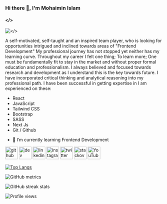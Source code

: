 ### Hi there 👋, I'm Mohaimin Islam
#### </>
![</>](https://scontent.fjsr8-1.fna.fbcdn.net/v/t39.30808-6/287244937_129647363144684_1667923514815109172_n.jpg?_nc_cat=102&ccb=1-7&_nc_sid=e3f864&_nc_ohc=kFNYjH-UiPwAX_6Js4Y&tn=RHRkBCwAWw0XpR99&_nc_ht=scontent.fjsr8-1.fna&oh=00_AT9ia4RDQZK9oGZ__9Om51w5jMHVqccao_Fkf24E8ObTSw&oe=631A2DC0)

A self-motivated, self-taught and an inspired team player, who is looking for opportunities intrigued and inclined towards areas of "Frontend Development"  My professional journey has not stopped yet neither has my learning curve. Throughout my career I felt one thing; To learn more; One must be fundamentally fit to stay in the market and without proper formal education and professionalism. I always believed and focused towards research and development as I understand this is the key towards future. I have incorporated critical thinking and analytical reasoning into my professional path. I have been successful in getting expertise in
I am experienced on these:
* React
* JavaScript
* Tailwind CSS
* Bootstrap
* SASS
* Next Js
* Git / Github

- 🌱 I’m currently learning Frontend Development 


[<img src='https://cdn.jsdelivr.net/npm/simple-icons@3.0.1/icons/github.svg' alt='github' height='40'>](https://github.com/ProgrammerMohaimin)  [<img src='https://cdn.jsdelivr.net/npm/simple-icons@3.0.1/icons/dev-dot-to.svg' alt='dev' height='40'>](https://dev.to/ProgrammerMohaimin)  [<img src='https://cdn.jsdelivr.net/npm/simple-icons@3.0.1/icons/linkedin.svg' alt='linkedin' height='40'>](https://www.linkedin.com/in/ProgrammerMohaimin/)  [<img src='https://cdn.jsdelivr.net/npm/simple-icons@3.0.1/icons/instagram.svg' alt='instagram' height='40'>](https://www.instagram.com/ProgrammerMohaimin/)  [<img src='https://cdn.jsdelivr.net/npm/simple-icons@3.0.1/icons/twitter.svg' alt='twitter' height='40'>](https://twitter.com/dev.mohaimin)  [<img src='https://cdn.jsdelivr.net/npm/simple-icons@3.0.1/icons/stackoverflow.svg' alt='stackoverflow' height='40'>](https://stackoverflow.com/users/ProgrammerMohaimin)  [<img src='https://cdn.jsdelivr.net/npm/simple-icons@3.0.1/icons/youtube.svg' alt='YouTube' height='40'>](https://www.youtube.com/channel/ProgrammerMohaimin)  

[![Top Langs](https://github-readme-stats.vercel.app/api/top-langs/?username=ProgrammerMohaimin)](https://github.com/anuraghazra/github-readme-stats)

![GitHub metrics](https://metrics.lecoq.io/ProgrammerMohaimin)  

![GitHub streak stats](https://github-readme-streak-stats.herokuapp.com/?user=ProgrammerMohaimin)  

![Profile views](https://gpvc.arturio.dev/ProgrammerMohaimin)  
